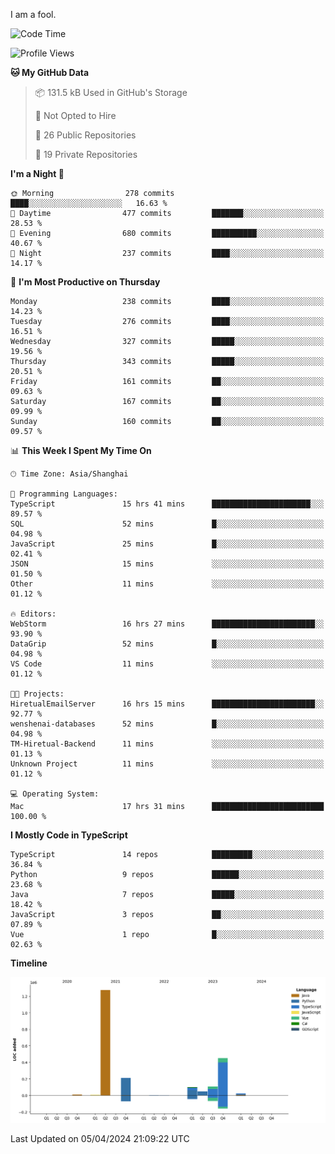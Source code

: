 I am a fool.

<!--START_SECTION:waka-->
![Code Time](http://img.shields.io/badge/Code%20Time-1%2C308%20hrs%2032%20mins-blue)

![Profile Views](http://img.shields.io/badge/Profile%20Views-0-blue)

**🐱 My GitHub Data** 

> 📦 131.5 kB Used in GitHub's Storage 
 > 
> 🚫 Not Opted to Hire
 > 
> 📜 26 Public Repositories 
 > 
> 🔑 19 Private Repositories 
 > 
**I'm a Night 🦉** 

```text
🌞 Morning                278 commits         ████░░░░░░░░░░░░░░░░░░░░░   16.63 % 
🌆 Daytime                477 commits         ███████░░░░░░░░░░░░░░░░░░   28.53 % 
🌃 Evening                680 commits         ██████████░░░░░░░░░░░░░░░   40.67 % 
🌙 Night                  237 commits         ████░░░░░░░░░░░░░░░░░░░░░   14.17 % 
```
📅 **I'm Most Productive on Thursday** 

```text
Monday                   238 commits         ████░░░░░░░░░░░░░░░░░░░░░   14.23 % 
Tuesday                  276 commits         ████░░░░░░░░░░░░░░░░░░░░░   16.51 % 
Wednesday                327 commits         █████░░░░░░░░░░░░░░░░░░░░   19.56 % 
Thursday                 343 commits         █████░░░░░░░░░░░░░░░░░░░░   20.51 % 
Friday                   161 commits         ██░░░░░░░░░░░░░░░░░░░░░░░   09.63 % 
Saturday                 167 commits         ██░░░░░░░░░░░░░░░░░░░░░░░   09.99 % 
Sunday                   160 commits         ██░░░░░░░░░░░░░░░░░░░░░░░   09.57 % 
```


📊 **This Week I Spent My Time On** 

```text
🕑︎ Time Zone: Asia/Shanghai

💬 Programming Languages: 
TypeScript               15 hrs 41 mins      ██████████████████████░░░   89.57 % 
SQL                      52 mins             █░░░░░░░░░░░░░░░░░░░░░░░░   04.98 % 
JavaScript               25 mins             █░░░░░░░░░░░░░░░░░░░░░░░░   02.41 % 
JSON                     15 mins             ░░░░░░░░░░░░░░░░░░░░░░░░░   01.50 % 
Other                    11 mins             ░░░░░░░░░░░░░░░░░░░░░░░░░   01.12 % 

🔥 Editors: 
WebStorm                 16 hrs 27 mins      ███████████████████████░░   93.90 % 
DataGrip                 52 mins             █░░░░░░░░░░░░░░░░░░░░░░░░   04.98 % 
VS Code                  11 mins             ░░░░░░░░░░░░░░░░░░░░░░░░░   01.12 % 

🐱‍💻 Projects: 
HiretualEmailServer      16 hrs 15 mins      ███████████████████████░░   92.77 % 
wenshenai-databases      52 mins             █░░░░░░░░░░░░░░░░░░░░░░░░   04.98 % 
TM-Hiretual-Backend      11 mins             ░░░░░░░░░░░░░░░░░░░░░░░░░   01.13 % 
Unknown Project          11 mins             ░░░░░░░░░░░░░░░░░░░░░░░░░   01.12 % 

💻 Operating System: 
Mac                      17 hrs 31 mins      █████████████████████████   100.00 % 
```

**I Mostly Code in TypeScript** 

```text
TypeScript               14 repos            █████████░░░░░░░░░░░░░░░░   36.84 % 
Python                   9 repos             ██████░░░░░░░░░░░░░░░░░░░   23.68 % 
Java                     7 repos             █████░░░░░░░░░░░░░░░░░░░░   18.42 % 
JavaScript               3 repos             ██░░░░░░░░░░░░░░░░░░░░░░░   07.89 % 
Vue                      1 repo              █░░░░░░░░░░░░░░░░░░░░░░░░   02.63 % 
```



**Timeline**

![Lines of Code chart](https://raw.githubusercontent.com/VeejaLiu/VeejaLiu/master/assets/bar_graph.png)


 Last Updated on 05/04/2024 21:09:22 UTC
<!--END_SECTION:waka-->
